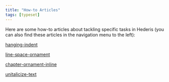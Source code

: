 ```yaml
---
title: "How-to Articles"
tags: [typeset]
---
```

 
<html><body><section data-type="chapter" class="hsecchapter" data-hederis-type="hsecchapter" id="intro-howto" data-pi-attrs="id: intro-howto; data-tags: typeset;" role="doc-chapter" data-tags="typeset" data-author-name=" " data-book-title=" " title="How-to Articles"><p class="hblkp" data-hederis-type="hblkp" id="pkyHkx56E">Here are some how-to articles about tackling specific tasks in Hederis (you can also find these articles in the navigation menu to the left): </p><p class="hblkp" data-hederis-type="hblkp" id="pO9qZbJOh"><a href="{% link _docs/hanging-indent.md %}" class="hspana" data-hederis-type="hspana" id="pWbmmFzer">hanging-indent</a></p><p class="hblkp" data-hederis-type="hblkp" id="pdQBkR3H6"><a href="{% link _docs/line-space-ornament.md %}" class="hspana" data-hederis-type="hspana" id="p88wCU0Fp">line-space-ornament</a></p><p class="hblkp" data-hederis-type="hblkp" id="p9WjU6sC9"><a href="{% link _docs/chapter-ornament-inline.md %}" class="hspana" data-hederis-type="hspana" id="pRdw7Eb58">chapter-ornament-inline</a></p><p class="hblkp" data-hederis-type="hblkp" id="pXkiikfM5"><a href="{% link _docs/unitalicize-text.md %}" class="hspana" data-hederis-type="hspana" id="p0uEPRQpd">unitalicize-text</a></p></section></body></html>
